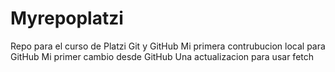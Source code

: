 # Myrepoplatzi
Repo para el curso de Platzi Git y GitHub
Mi primera contrubucion local para GitHub
Mi primer cambio desde GitHub
Una actualizacion para usar fetch
